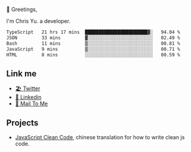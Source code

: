👋 Greetings, 

I'm Chris Yu. a developer. 


<!--START_SECTION:waka-->

```txt
TypeScript   21 hrs 17 mins  ███████████████████████▓░   94.04 %
JSON         33 mins         ▓░░░░░░░░░░░░░░░░░░░░░░░░   02.49 %
Bash         11 mins         ▒░░░░░░░░░░░░░░░░░░░░░░░░   00.81 %
JavaScript   9 mins          ▒░░░░░░░░░░░░░░░░░░░░░░░░   00.71 %
HTML         8 mins          ░░░░░░░░░░░░░░░░░░░░░░░░░   00.59 %
```

<!--END_SECTION:waka-->

## Link me

- [🏖️ Twitter](https://twitter.com/yuetong3yu)
- [🧳 Linkedin](https://www.linkedin.com/in/yuetong3yu)
- [📧 Mail To Me](mailto:yuetong3yu@gmail.com)


## Projects 

- [JavaScript Clean Code](https://js-clean-code-cn.vercel.app/), chinese translation for how to write clean js code.
